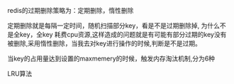 redis的过期删除策略为：定期删除，惰性删除

定期删除就是每隔一定时间，随机扫描部分key，看是不是过期删除掉, 为什么不是全key，全key 耗费cpu资源,这样造成的问题就是有可能有部分过期的key没有被删除,采用惰性删除，当我去对key进行操作的时候,判断是不是过期。

当key的占用量达到设置的maxmemery的时候，触发内存淘汰机制,分为6种

LRU算法